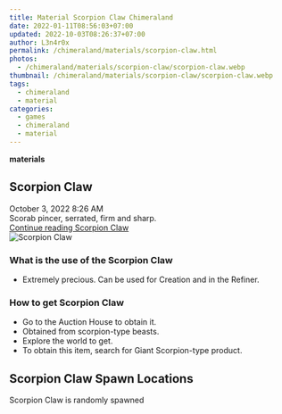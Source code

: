```yaml
---
title: Material Scorpion Claw Chimeraland
date: 2022-01-11T08:56:03+07:00
updated: 2022-10-03T08:26:37+07:00
author: L3n4r0x
permalink: /chimeraland/materials/scorpion-claw.html
photos:
  - /chimeraland/materials/scorpion-claw/scorpion-claw.webp
thumbnail: /chimeraland/materials/scorpion-claw/scorpion-claw.webp
tags:
  - chimeraland
  - material
categories:
  - games
  - chimeraland
  - material
---
```


<link
  rel="stylesheet"
  href="https://rawcdn.githack.com/dimaslanjaka/Web-Manajemen/870a349/css/bootstrap-5-3-0-alpha3-wrapper.css"
/>
<section id="bootstrap-wrapper">
  <div data-bs-theme="dark">
    <div
      class="row g-0 border rounded overflow-hidden flex-md-row mb-4 shadow-sm position-relative bg-dark text-light"
    >
      <div class="col p-4 d-flex flex-column position-static">
        <strong class="d-inline-block mb-2 text-success">materials</strong>
        <h2 class="mb-0">Scorpion Claw</h2>
        <div class="mb-1 text-muted">October 3, 2022 8:26 AM</div>
        <div class="mb-2 border p-1">
          Scorab pincer, serrated, firm and sharp.
        </div>
        <a
          href="/chimeraland/materials/scorpion-claw.html"
          class="stretched-link d-none text-primary"
          >Continue reading Scorpion Claw</a
        >
      </div>
      <div class="col-auto d-none d-md-block d-lg-block">
        <img
          src="https://www.webmanajemen.com/chimeraland/materials/scorpion-claw/scorpion-claw.webp"
          alt="Scorpion Claw"
        />
      </div>
    </div>
    <div class="row">
      <div class="col-lg-6 col-12 mb-2">
        <div class="card">
          <div class="card-body">
            <h3 class="card-title">What is the use of the Scorpion Claw</h3>
            <div class="card-text">
              <ul>
                <li>
                  Extremely precious. Can be used for Creation and in the
                  Refiner.
                </li>
              </ul>
            </div>
          </div>
        </div>
      </div>
      <div class="col-lg-6 col-12 mb-2">
        <div class="card">
          <div class="card-body">
            <h3 class="card-title">How to get Scorpion Claw</h3>
            <div class="card-text">
              <ul>
                <li>Go to the Auction House to obtain it.</li>
                <li>Obtained from scorpion-type beasts.</li>
                <li>Explore the world to get.</li>
                <li>
                  To obtain this item, search for Giant Scorpion-type product.
                </li>
              </ul>
            </div>
          </div>
        </div>
      </div>
      <div class="col-12 mb-2">
        <h2>Scorpion Claw Spawn Locations</h2>
        <p>Scorpion Claw is randomly spawned</p>
      </div>
    </div>
  </div>
</section>